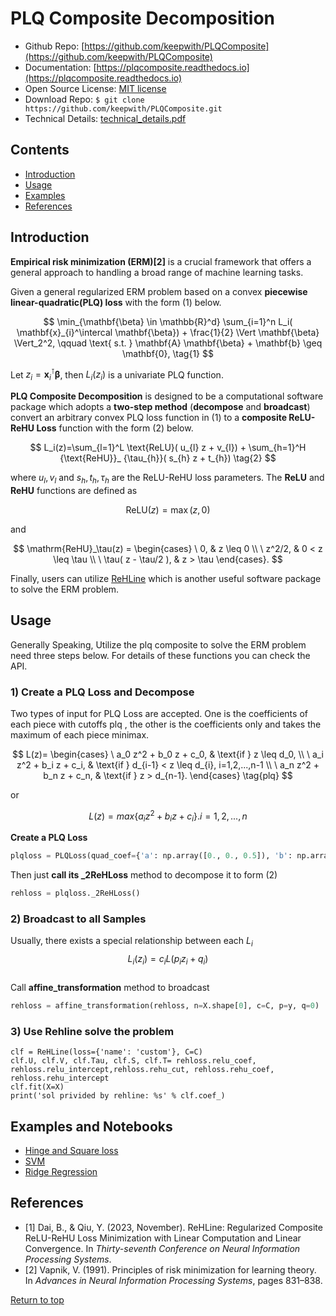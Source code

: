 # PLQ Composite Decomposition <a href="https://github.com/keepwith/PLQComposite"></a>
 


- Github Repo: [https://github.com/keepwith/PLQComposite](https://github.com/keepwith/PLQComposite)
- Documentation: [https://plqcomposite.readthedocs.io](https://plqcomposite.readthedocs.io)
- Open Source License: [MIT license](https://opensource.org/licenses/MIT)
- Download Repo: 
		```
		$ git clone https://github.com/keepwith/PLQComposite.git
		```
- Technical Details: [technical_details.pdf](https://github.com/keepwith/PLQComposite/blob/main/docs/technical_details.pdf)   


## Contents
- [Introduction](#Introduction)
- [Usage](#Usage)
- [Examples](#Examples_and_Notebooks)
- [References](#References)


## Introduction
 

**Empirical risk minimization (ERM)[2]** is a crucial framework that offers a general approach to handling a broad range of machine learning tasks. 

Given a general regularized ERM problem based on a convex **piecewise linear-quadratic(PLQ) loss** with the form $(1)$ below.


$$
\min_{\mathbf{\beta} \in \mathbb{R}^d} \sum_{i=1}^n  L_i( \mathbf{x}_{i}^\intercal \mathbf{\beta}) + \frac{1}{2} \Vert \mathbf{\beta} \Vert_2^2, \qquad \text{ s.t. } \mathbf{A} \mathbf{\beta} + \mathbf{b} \geq \mathbf{0},   \tag{1}
$$


Let $z_i=\mathbf{x}_ i^\intercal \mathbf{\beta}$, then $L_i(z_i)$ is a univariate PLQ function. 



**PLQ Composite Decomposition** is designed to be a computational software package which adopts a **two-step method** (**decompose** and **broadcast**) convert an arbitrary convex PLQ loss function in $(1)$ to a **composite ReLU-ReHU Loss** function with the form $(2)$ below. 


$$
L_i(z)=\sum_{l=1}^L \text{ReLU}( u_{l} z + v_{l}) + \sum_{h=1}^H {\text{ReHU}}_ {\tau_{h}}( s_{h} z + t_{h}) \tag{2} 
$$

where $u_{l},v_{l}$ and $s_{h},t_{h},\tau_{h}$ are the ReLU-ReHU loss parameters.
The **ReLU** and **ReHU** functions are defined as 

$$\mathrm{ReLU}(z)=\max(z,0)$$ 

and


$$
\mathrm{ReHU}_\tau(z) =
  \begin{cases}
  \ 0,                     & z \leq 0 \\
  \ z^2/2,                 & 0 < z \leq \tau \\
  \ \tau( z - \tau/2 ),   & z > \tau
  \end{cases}.
$$


Finally, users can utilize <a href ="https://github.com/softmin/ReHLine">ReHLine</a> which is another useful software package to solve the ERM problem.



## Usage
Generally Speaking, Utilize the plq composite to solve the ERM problem need three steps below. For details of these functions you can check the API.  

### 1) Create a PLQ Loss and Decompose  
Two types of input for PLQ Loss are accepted. One is the coefficients of each piece with cutoffs $\text{plq}$ , the other is the coefficients only and takes the maximum of each piece $\text{minimax}$.

$$
L(z)=
\begin{cases}
\ a_0 z^2 + b_0 z + c_0, & \text{if } z \leq d_0, \\
\ a_i z^2 + b_i z + c_i, & \text{if } d_{i-1} < z \leq d_{i}, i=1,2,...,n-1 \\
\ a_n z^2 + b_n z + c_n, & \text{if } z > d_{n-1}.
\end{cases}
\tag{plq} 
$$


or 


$$
L(z)=max \lbrace a_{i} z^2 + b_{i} z + c_{i} \rbrace.  i=1,2,...,n
\tag{minimax} 
$$

**Create a PLQ Loss**  
```python
plqloss = PLQLoss(quad_coef={'a': np.array([0., 0., 0.5]), 'b': np.array([0., -1., -1.]), 'c': np.array([0., 1., 0.5])}, form='minimax')
```

Then just **call its _2ReHLoss** method to decompose it to form $(2)$  
```python
rehloss = plqloss._2ReHLoss()
```

### 2) Broadcast to all Samples
Usually, there exists a special relationship between each $L_{i}$
$$L_i(z_i)=c_{i}L(p_{i}z_{i}+q_{i})$$  
Call **affine_transformation** method to broadcast
```python
rehloss = affine_transformation(rehloss, n=X.shape[0], c=C, p=y, q=0)
```
### 3) Use Rehline solve the problem
```
clf = ReHLine(loss={'name': 'custom'}, C=C)
clf.U, clf.V, clf.Tau, clf.S, clf.T= rehloss.relu_coef, rehloss.relu_intercept,rehloss.rehu_cut, rehloss.rehu_coef, rehloss.rehu_intercept
clf.fit(X=X)
print('sol privided by rehline: %s' % clf.coef_)
```




## Examples and Notebooks
- [Hinge and Square loss](https://github.com/keepwith/PLQComposite/examples/ex1_hinge_square.ipynb)
- [SVM](https://github.com/keepwith/PLQComposite/examples/ex2_svm.ipynb)
- [Ridge Regression](https://github.com/keepwith/PLQComposite/examples/ex3_regression.ipynb)



## References

- [1]  Dai, B., & Qiu, Y. (2023, November). ReHLine: Regularized Composite ReLU-ReHU Loss Minimization  with Linear Computation and Linear Convergence. In *Thirty-seventh Conference on Neural Information Processing Systems*.
- [2]  Vapnik, V. (1991). Principles of risk minimization for learning theory. In *Advances in Neural Information Processing Systems*, pages 831–838.

[Return to top](#Contents)